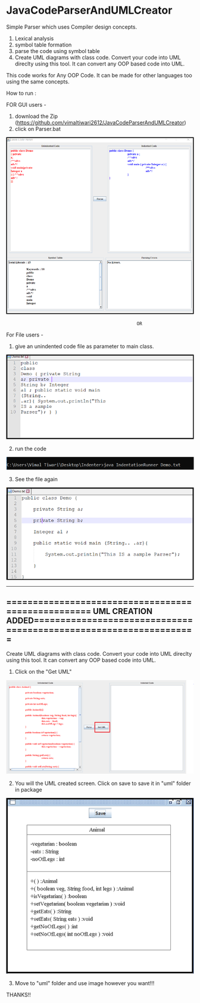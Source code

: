 # JavaCodeParserAndUMLCreator

Simple Parser which uses Compiler design concepts.
 1. Lexical analysis
 2. symbol table formation
 3. parse the code using symbol table
 4. Create UML diagrams with class code. Convert your code into UML direclty using this tool. It can convert any OOP based code into UML.
 
 This code works for Any OOP Code. It can be made for other languages too using the same concepts.
 
 How to run : 
 
 FOR GUI users -
 
 1. download the Zip (https://github.com/vimaltiwari2612/JavaCodeParserAndUMLCreator)
 2. click on Parser.bat
 
 ![screenshot](https://github.com/vimaltiwari2612/JavaCodeParser/blob/master/screenshots/4.PNG)
 
 
 
                                                     OR
                                                     
 
 For File users -
 
 1. give an unindented code file as parameter to main class.
 
 ![screenshot](https://github.com/vimaltiwari2612/JavaCodeParser/blob/master/screenshots/1.PNG)
 
 2. run the code
 
 ![screenshot](https://github.com/vimaltiwari2612/JavaCodeParser/blob/master/screenshots/2.PNG)
  
 3. See the file again
 
 ![screenshot](https://github.com/vimaltiwari2612/JavaCodeParser/blob/master/screenshots/3.PNG)
 

---------------------------------------------------------------------------------------------------------------------------------------
=================================================== UML CREATION ADDED==================================================================
---------------------------------------------------------------------------------------------------------------------------------------
 
 Create UML diagrams with class code. Convert your code into UML direclty using this tool. It can convert any OOP based code into UML.
  
 1. Click on the "Get UML"
 
 ![screenshot](https://github.com/vimaltiwari2612/JavaCodeParser/blob/master/screenshots/5.PNG)
 
 2. You will the UML created screen. Click on save to save it in "uml" folder in package

 ![screenshot](https://github.com/vimaltiwari2612/JavaCodeParser/blob/master/screenshots/6.PNG)
 
 3. Move to "uml" folder and use image however you want!!!
 
 
 THANKS!!

